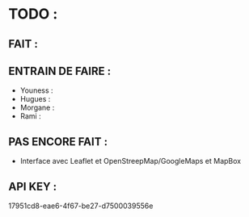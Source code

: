 # TODO : 

## FAIT :

## ENTRAIN DE FAIRE : 
- Youness :
- Hugues :
- Morgane :
- Rami :
  
## PAS ENCORE FAIT : 
- Interface avec Leaflet et OpenStreepMap/GoogleMaps et MapBox

## API KEY :
17951cd8-eae6-4f67-be27-d7500039556e
